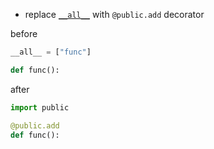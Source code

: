 +   replace [`__all__`](https://stackoverflow.com/questions/44834/can-someone-explain-all-in-python) with `@public.add` decorator


before
```python
__all__ = ["func"]

def func():
```

after
```python
import public

@public.add
def func():
```
